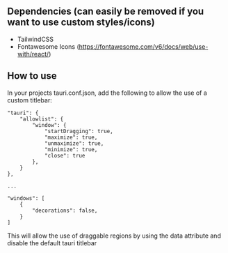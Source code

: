 ## Dependencies (can easily be removed if you want to use custom styles/icons)
- TailwindCSS
- Fontawesome Icons (https://fontawesome.com/v6/docs/web/use-with/react/)

## How to use
In your projects tauri.conf.json, add the following to allow the use of a custom titlebar:

```
"tauri": {
    "allowlist": {
        "window": {
            "startDragging": true,
            "maximize": true,
            "unmaximize": true,
            "minimize": true,
            "close": true
        },
    }
},

...

"windows": [
    {
        "decorations": false,
    }
]
```
This will allow the use of draggable regions by using the data attribute and disable the default tauri titlebar 
